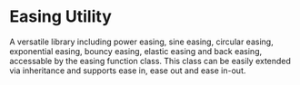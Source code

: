 # Easing Utility
A versatile library including power easing, sine easing, circular easing, exponential easing, bouncy easing, elastic easing and back easing,
accessable by the easing function class. This class can be easily extended via inheritance and supports ease in, ease out and ease in-out.
